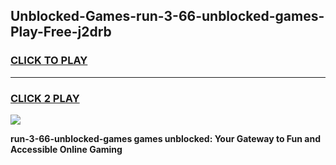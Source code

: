 
## Unblocked-Games-run-3-66-unblocked-games-Play-Free-j2drb
<h3>
<a href="https://premium76.site?title=run-3-66-unblocked-games&ref=21A">CLICK TO PLAY</a></h3>
<hr>

<h3>
<a href="https://premium76.site?title=run-3-66-unblocked-games&ref=21A">CLICK 2 PLAY</a>
  
</h3>

<a href="https://premium76.site?title=run-3-66-unblocked-games&ref=21A"><img src="https://clearcache.store/games.png"></a>


**run-3-66-unblocked-games games unblocked: Your Gateway to Fun and Accessible Online Gaming**
